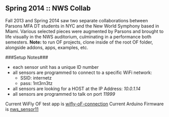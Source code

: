 Spring 2014 :: NWS Collab
------

Fall 2013 and Spring 2014 saw two separate collaborations between Parsons MFA DT students in NYC and the New World Symphony based in Miami. Various selected pieces were augmented by Parsons and brought to life visually in the NWS auditorium, culminating in a performance both semesters.
**Note:** to run OF projects, clone inside of the root OF folder, alongside addons, apps, examples, etc.

###Setup Notes###
* each sensor unit has a unique ID number
* all sensors are programmed to connect to a specific WiFi network:
  * SSID: internetz
  * pass: 1nt3rn3tz
* all sensors are looking for a HOST at the IP Address: _10.0.1.14_
* all sensors are programmed to talk on port _11999_

Current WiFly OF test app is [wifly-oF-connection](https://github.com/jmsaavedra/NWS_Collabs/tree/master/Spring_2014/wifly-oF-connection)
Current Arduino Firmware is [nws_sensor11](https://github.com/jmsaavedra/NWS_Collabs/tree/master/Spring_2014/firmware/nws_sensor11)


